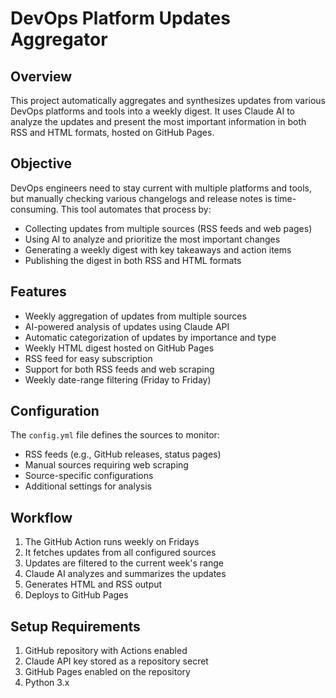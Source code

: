 # DevOps Platform Updates Aggregator

## Overview
This project automatically aggregates and synthesizes updates from various DevOps platforms and tools into a weekly digest. It uses Claude AI to analyze the updates and present the most important information in both RSS and HTML formats, hosted on GitHub Pages.

## Objective
DevOps engineers need to stay current with multiple platforms and tools, but manually checking various changelogs and release notes is time-consuming. This tool automates that process by:
- Collecting updates from multiple sources (RSS feeds and web pages)
- Using AI to analyze and prioritize the most important changes
- Generating a weekly digest with key takeaways and action items
- Publishing the digest in both RSS and HTML formats

## Features
- Weekly aggregation of updates from multiple sources
- AI-powered analysis of updates using Claude API
- Automatic categorization of updates by importance and type
- Weekly HTML digest hosted on GitHub Pages
- RSS feed for easy subscription
- Support for both RSS feeds and web scraping
- Weekly date-range filtering (Friday to Friday)

## Configuration
The `config.yml` file defines the sources to monitor:
- RSS feeds (e.g., GitHub releases, status pages)
- Manual sources requiring web scraping
- Source-specific configurations
- Additional settings for analysis

## Workflow
1. The GitHub Action runs weekly on Fridays
2. It fetches updates from all configured sources
3. Updates are filtered to the current week's range
4. Claude AI analyzes and summarizes the updates
5. Generates HTML and RSS output
6. Deploys to GitHub Pages

## Setup Requirements
1. GitHub repository with Actions enabled
2. Claude API key stored as a repository secret
3. GitHub Pages enabled on the repository
4. Python 3.x

